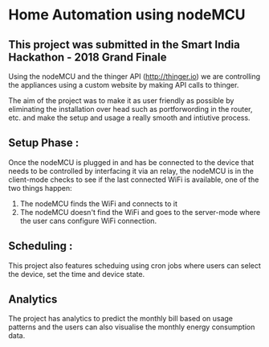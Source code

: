 # Home Automation using nodeMCU

## This project was submitted in the Smart India Hackathon - 2018 Grand Finale

Using the nodeMCU and the thinger API (http://thinger.io) we are controlling the appliances using a custom website by making API calls to thinger.

The aim of the project was to make it as user friendly as possible by eliminating the installation over head such as portforwording in the router, etc. and make the setup and usage a really smooth and intiutive process.

## Setup Phase :
Once the nodeMCU is plugged in and has be connected to the device that needs to be controlled by interfacing it via an relay,
the nodeMCU is in the client-mode checks to see if the last connected WiFi is available, one of the two things happen:
1. The nodeMCU finds the WiFi and connects to it
2. The nodeMCU doesn't find the WiFi and goes to the server-mode where the user cans configure WiFi connection.

## Scheduling :
This project also features scheduing using cron jobs where users can select the device, set the time and device state.

## Analytics
The project has analytics to predict the monthly bill based on usage patterns and the users can also visualise the monthly energy consumption data.
